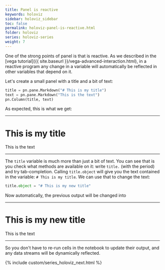 ```yaml
---
title: Panel is reactive
keywords: holoviz
sidebar: holoviz_sidebar
toc: false
permalink: holoviz-panel-is-reactive.html
folder: holoviz
series: holoviz-series
weight: 7
---
```

One of the strong points of panel is that is reactive. As we described in the [vega tutorial]({{ site.baseurl }}/vega-advanced-interaction.html), in a reactive program any change in a variable will automatically be reflected in other variables that depend on it.

Let's create a small panel with a title and a bit of text:
```python
title = pn.pane.Markdown("# This is my title")
text = pn.pane.Markdown("This is the text")
pn.Column(title, text)
```

As expected, this is what we get:

-----
# This is my title
This is the text

-----

The `title` variable is much more than just a bit of text. You can see that is you check what methods are available on it: write `title.` (with the period) and try tab-completion. Calling `title.object` will give you the text contained in the variable: `# This is my title`. We can use that to change the text:

```python
title.object = "# This is my new title"
```

Now automatically, the previous output will be changed into

---
# This is my new title
This is the text

---

So you don't have to re-run cells in the notebook to update their output, and any data streams will be dynamically reflected.


{% include custom/series_holoviz_next.html %}
